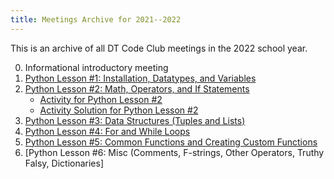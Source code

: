 ```yaml
---
title: Meetings Archive for 2021--2022
---
```


This is an archive of all DT Code Club meetings in the 2022 school year.

0.  Informational introductory meeting
1.  [Python Lesson #1: Installation, Datatypes, and Variables](meeting-1/)
2.  [Python Lesson #2: Math, Operators, and If Statements](meeting-2/)
    - [Activity for Python Lesson #2](meeting-2/activity/)
    - [Activity Solution for Python Lesson #2](meeting-2/activity-solution/)
3.  [Python Lesson #3: Data Structures (Tuples and Lists)](meeting-3/)
4.  [Python Lesson #4: For and While Loops](meeting-4/)
5.  [Python Lesson #5: Common Functions and Creating Custom Functions](meeting-5/)
6.  [Python Lesson #6: Misc (Comments, F-strings, Other Operators, Truthy Falsy, Dictionaries]
